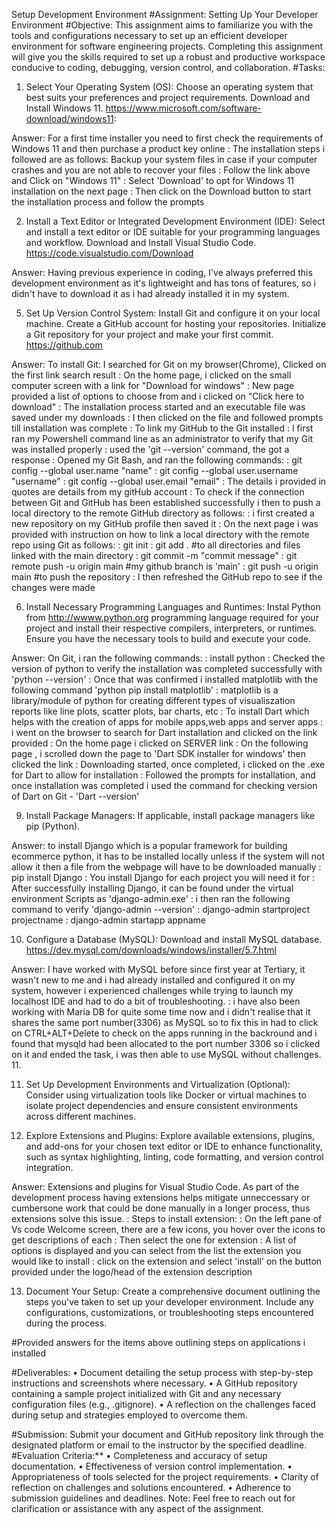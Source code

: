 Setup Development Environment
#Assignment: Setting Up Your Developer Environment
#Objective: This assignment aims to familiarize you with the tools and configurations necessary to set up an efficient developer environment for software engineering projects. Completing this assignment will give you the skills required to set up a robust and productive workspace conducive to coding, debugging, version control, and collaboration.
#Tasks:

1.	Select Your Operating System (OS): Choose an operating system that best suits your preferences and project requirements. Download and Install Windows 11. https://www.microsoft.com/software-download/windows11:

Answer: For a first time installer you need to first check the requirements of Windows 11 and then purchase a product key online : The installation steps i followed are as follows: Backup your system files in case if your computer crashes and you are not able to recover your files : Follow the link above and Click on "Windows 11" : Select 'Download' to opt for Windows 11 installation on the next page : Then click on the Download button to start the installation process and follow the prompts

2.	Install a Text Editor or Integrated Development Environment (IDE): Select and install a text editor or IDE suitable for your programming languages and workflow. Download and Install Visual Studio Code. https://code.visualstudio.com/Download

Answer: Having previous experience in coding, I've always preferred this development environment as it's lightweight and has tons of features, so i didn't have to download it as i had already installed it in my system.

5.	Set Up Version Control System: Install Git and configure it on your local machine. Create a GitHub account for hosting your repositories. Initialize a Git repository for your project and make your first commit. https://github.com

Answer: To install Git: I searched for Git on my browser(Chrome), Clicked on the first link search result : On the home page, i clicked on the small computer screen with a link for "Download for windows" : New page provided a list of options to choose from and i clicked on "Click here to download" : The installation process started and an executable file was saved under my downloads : I then clicked on the file and followed prompts till installation was complete : To link my GitHub to the Git installed : I first ran my Powershell command line as an administrator to verify that my Git was installed properly : used the 'git --version' command, the got a response : Opened my Git Bash, and ran the following commands: : git config --global user.name "name" : git config --global user.username "username" : git config --global user.email "email" : The details i provided in quotes are details from my gitHub account : To check if the connection between Git and GitHub has been established successfully i then to push a local directory to the remote GitHub
directory as follows: : i first created a new repository on my GitHub profile then saved it : On the next page i was provided with instruction on how to link a local directory with the remote repo using Git as follows: : git init : git add . #to all directories and files linked with the main directory : git commit -m "commit message" : git remote push -u origin main #my github branch is 'main' : git push -u origin main #to push the repository : I then refreshed the GitHub repo to see if the changes were made

6.	Install Necessary Programming Languages and Runtimes: Instal Python from http://wwww.python.org programming language required for your project and install their respective compilers, interpreters, or runtimes. Ensure you have the necessary tools to build and execute your code.

Answer: On Git, i ran the following commands: : install python : Checked the version of python to verify the installation was completed successfully with 'python --version' : Once that was confirmed i installed matplotlib with the following command 'python pip install matplotlib' : matplotlib is a library/module of python for creating different types of visualiszation reports like line plots, scatter plots, bar charts, etc
  : To install Dart which helps with the creation of apps for mobile apps,web apps and server apps
  : i went on the browser to search for Dart installation and clicked on the link provided
  : On the home page i clicked on SERVER link
  : On the following page , i scrolled down the page to 'Dart SDK installer for windows' then clicked the link
  : Downloading started, once completed, i clicked on the .exe for Dart to allow for installation 
  : Followed the prompts for installation, and once installation was completed i used the command for checking version of Dart on Git - 'Dart --version'

9.	Install Package Managers: If applicable, install package managers like pip (Python).

Answer: to install Django which is a popular framework for building ecommerce python, it has to be installed locally unless if the system will not allow it then a file from the webpage will have to be downloaded manually : pip install Django : You install Django for each project you will need it for : After successfully installing Django, it can be found under the virtual environment Scripts as 'django-admin.exe' : i then ran the following command to verify 'django-admin --version' : django-admin startproject projectname : django-admin startapp appname

10.	Configure a Database (MySQL): Download and install MySQL database. https://dev.mysql.com/downloads/windows/installer/5.7.html

Answer: I have worked with MySQL before since first year at Tertiary, it wasn't new to me and i had already installed and configured it on my system, however i experienced challenges while trying to launch my localhost IDE and had to do a bit of troubleshooting. : i have also been working with Maria DB for quite some time now and i didn't realise that it shares the same port number(3306) as MySQL so to fix this in had to click on CTRL+ALT+Delete to check on the apps running in the backround and i found that mysqld had been allocated to the port number 3306 so i clicked on it and ended the task, i was then able to use MySQL without challenges. 11.

11.	Set Up Development Environments and Virtualization (Optional): Consider using virtualization tools like Docker or virtual machines to isolate project dependencies and ensure consistent environments across different machines.

12.	Explore Extensions and Plugins: Explore available extensions, plugins, and add-ons for your chosen text editor or IDE to enhance functionality, such as syntax highlighting, linting, code formatting, and version control integration.

Answer: Extensions and plugins for Visual Studio Code. As part of the development process having extensions helps mitigate unneccessary or cumbersone work that could be done manually in a longer process, thus extensions solve this issue. : Steps to install extension: : On the left pane of Vs code Welcome screen, there are a few icons, you hover over the icons to get descriptions of each : Then select the one for extension : A list of options is displayed and you can select from the list the extension you would like to install : click on the extension and select 'install' on the button provided under the logo/head of the extension description

13.	Document Your Setup: Create a comprehensive document outlining the steps you've taken to set up your developer environment. Include any configurations, customizations, or troubleshooting steps encountered during the process.

#Provided answers for the items above outlining steps on applications i installed

#Deliverables:
•	Document detailing the setup process with step-by-step instructions and screenshots where necessary.
•	A GitHub repository containing a sample project initialized with Git and any necessary configuration files (e.g., .gitignore).
•	A reflection on the challenges faced during setup and strategies employed to overcome them.

#Submission: Submit your document and GitHub repository link through the designated platform or email to the instructor by the specified deadline.
#Evaluation Criteria:**
•	Completeness and accuracy of setup documentation.
•	Effectiveness of version control implementation.
•	Appropriateness of tools selected for the project requirements.
•	Clarity of reflection on challenges and solutions encountered.
•	Adherence to submission guidelines and deadlines.
Note: Feel free to reach out for clarification or assistance with any aspect of the assignment.
